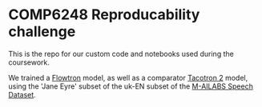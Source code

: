 # COMP6248 Reproducability challenge

This is the repo for our custom code and notebooks used during the coursework.

We trained a [Flowtron](https://github.com/NVIDIA/flowtron) model, as well as a comparator [Tacotron 2](https://github.com/NVIDIA/tacotron2) model, using the 'Jane Eyre' subset of the uk-EN subset of the [M-AILABS Speech Dataset](https://www.caito.de/2019/01/03/the-m-ailabs-speech-dataset/).
